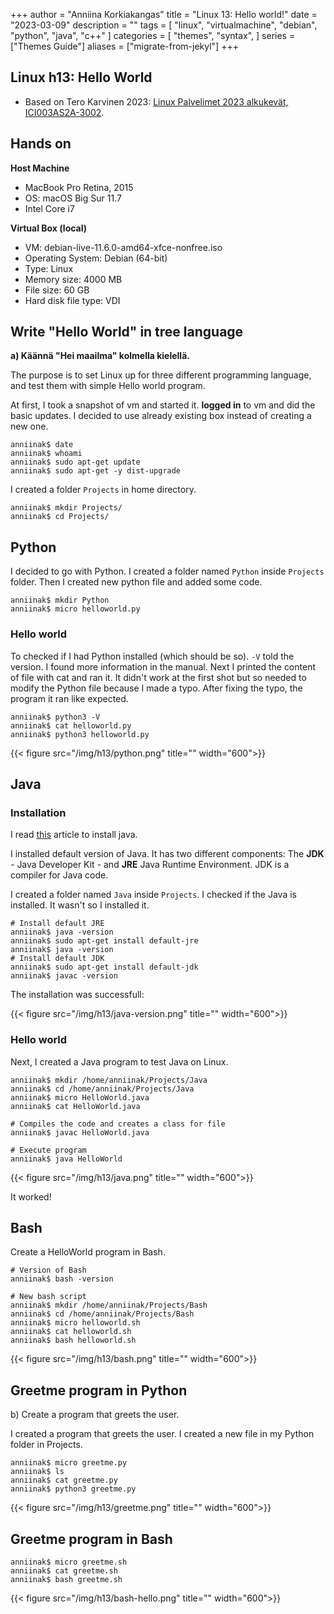 +++
author = "Anniina Korkiakangas"
title = "Linux 13: Hello world!"
date = "2023-03-09"
description = ""
tags = [
    "linux",
    "virtualmachine",
    "debian",
    "python",
    "java",
    "c++"
]
categories = [
    "themes",
    "syntax",
]
series = ["Themes Guide"]
aliases = ["migrate-from-jekyl"]
+++

## **Linux h13: Hello World**
- Based on Tero Karvinen 2023: [Linux Palvelimet 2023 alkukevät, ICI003AS2A-3002](https://terokarvinen.com/2023/linux-palvelimet-2023-alkukevat/).

## **Hands on**

**Host Machine**
- MacBook Pro Retina, 2015
- OS: macOS Big Sur 11.7
- Intel Core i7

**Virtual Box (local)**
- VM: debian-live-11.6.0-amd64-xfce-nonfree.iso
- Operating System: Debian (64-bit)
- Type: Linux
- Memory size: 4000 MB
- File size: 60 GB
- Hard disk file type: VDI


## **Write "Hello World" in tree language**
**a) Käännä "Hei maailma" kolmella kielellä.**

The purpose is to set Linux up for three different programming language, and test them with simple Hello world program.

At first, I took a snapshot of vm and started it. **logged in** to vm and did the basic updates. I decided to use already existing box instead of creating a new one. 

    anniinak$ date
    anniinak$ whoami
    anniinak$ sudo apt-get update
    anniinak$ sudo apt-get -y dist-upgrade
    
I created a folder `Projects` in home directory.

    anniinak$ mkdir Projects/
    anniinak$ cd Projects/

## **Python** 

I decided to go with Python. I created a folder named `Python` inside `Projects` folder. Then I created new python file and added some code.

    anniinak$ mkdir Python
    anniinak$ micro helloworld.py

### **Hello world**

To checked if I had Python installed (which should be so). `-V` told the version. I found more information in the manual. Next I printed the content of file with cat and ran it. It didn't work at the first shot but so needed to modify the Python file because I made a typo. After fixing the typo, the program it ran like expected.

    anniinak$ python3 -V
    anniinak$ cat helloworld.py
    anniinak$ python3 helloworld.py 

{{< figure src="/img/h13/python.png" title="" width="600">}}

## **Java** 

### **Installation**
I read [this](https://www.digitalocean.com/community/tutorials/how-to-install-java-with-apt-on-debian-11) article to install java.

I installed default version of Java. It has two different components: The **JDK** - Java Developer Kit - and **JRE** Java Runtime Environment. JDK is a compiler for Java code.

I created a folder named `Java` inside `Projects`. 
I checked if the Java is installed. It wasn't so I installed it.

    # Install default JRE
    anniinak$ java -version
    anniinak$ sudo apt-get install default-jre
    anniinak$ java -version
    # Install default JDK
    anniinak$ sudo apt-get install default-jdk
    anniinak$ javac -version

The installation was successfull:

{{< figure src="/img/h13/java-version.png" title="" width="600">}}

### **Hello world**
Next, I created a Java program to test Java on Linux.

    anniinak$ mkdir /home/anniinak/Projects/Java
    anniinak$ cd /home/anniinak/Projects/Java
    anniinak$ micro HelloWorld.java
    anniinak$ cat HelloWorld.java

    # Compiles the code and creates a class for file
    anniinak$ javac HelloWorld.java 

    # Execute program
    anniinak$ java HelloWorld

{{< figure src="/img/h13/java.png" title="" width="600">}}

It worked!

## **Bash** 

Create a HelloWorld program in Bash. 

    # Version of Bash
    anniinak$ bash -version

    # New bash script
    anniinak$ mkdir /home/anniinak/Projects/Bash
    anniinak$ cd /home/anniinak/Projects/Bash
    anniinak$ micro helloworld.sh
    anniinak$ cat helloworld.sh
    anniinak$ bash helloworld.sh

{{< figure src="/img/h13/bash.png" title="" width="600">}}

## **Greetme program in Python**
b) Create a program that greets the user.

I created a program that greets the user. I created a new file in my Python folder in Projects.

    anniinak$ micro greetme.py
    anniinak$ ls
    anniinak$ cat greetme.py
    anniinak$ python3 greetme.py

{{< figure src="/img/h13/greetme.png" title="" width="600">}}

## **Greetme program in Bash**

    anniinak$ micro greetme.sh
    anniinak$ cat greetme.sh
    anniinak$ bash greetme.sh

{{< figure src="/img/h13/bash-hello.png" title="" width="600">}}

